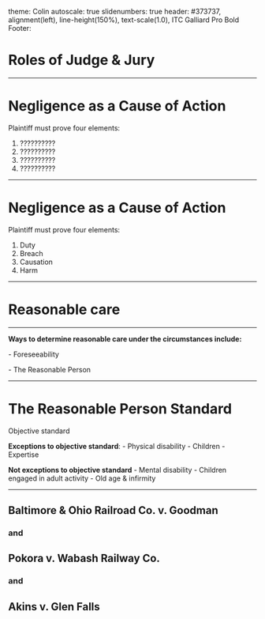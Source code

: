 theme: Colin
autoscale: true
slidenumbers: true
header: #373737, alignment(left), line-height(150%), text-scale(1.0), ITC Galliard Pro Bold
Footer:

# Roles of Judge & Jury


---
# Negligence as a Cause of Action

Plaintiff must prove four elements:

1. ??????????
2. ??????????
3. ??????????
4. ??????????

---

# Negligence as a Cause of Action

Plaintiff must prove four elements:

1. Duty
2. Breach
3. Causation
4. Harm

---

# Reasonable care

---

**Ways to determine reasonable care under the circumstances include:**

\- Foreseeability

\- The Reasonable Person

---

# The Reasonable Person Standard

Objective standard

**Exceptions to objective standard**:
\- Physical disability
\- Children
\- Expertise

**Not exceptions to objective standard**
\- Mental disability
\- Children engaged in adult activity
\- Old age & infirmity

---

## Baltimore & Ohio Railroad Co. v. Goodman

### and

## Pokora v. Wabash Railway Co.

### and

## Akins v. Glen Falls

